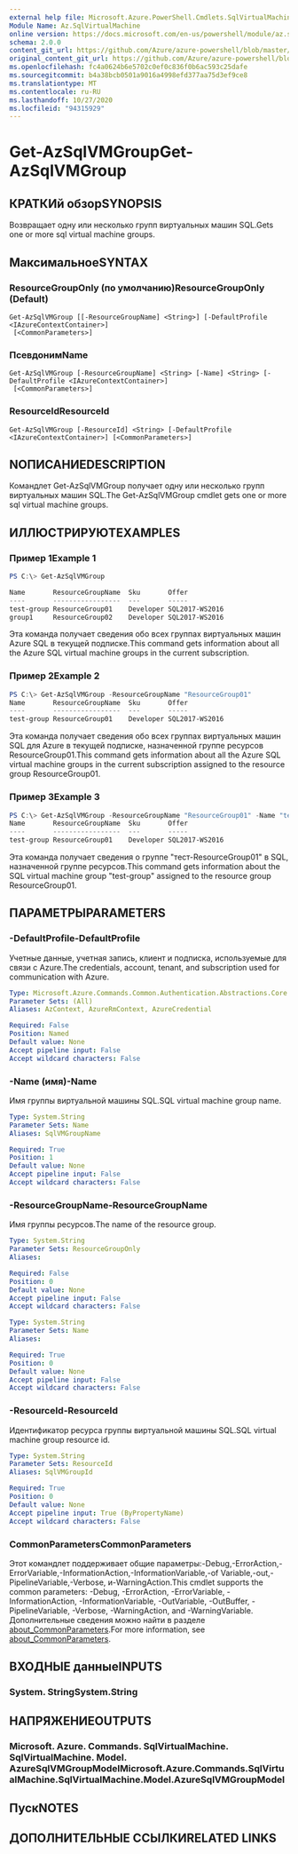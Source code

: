 ```yaml
---
external help file: Microsoft.Azure.PowerShell.Cmdlets.SqlVirtualMachine.dll-Help.xml
Module Name: Az.SqlVirtualMachine
online version: https://docs.microsoft.com/en-us/powershell/module/az.sqlvirtualmachine/get-azsqlvmgroup
schema: 2.0.0
content_git_url: https://github.com/Azure/azure-powershell/blob/master/src/SqlVirtualMachine/SqlVirtualMachine/help/Get-AzSqlVMGroup.md
original_content_git_url: https://github.com/Azure/azure-powershell/blob/master/src/SqlVirtualMachine/SqlVirtualMachine/help/Get-AzSqlVMGroup.md
ms.openlocfilehash: fc4a0624b6e5702c0ef0c836f0b6ac593c25dafe
ms.sourcegitcommit: b4a38bcb0501a9016a4998efd377aa75d3ef9ce8
ms.translationtype: MT
ms.contentlocale: ru-RU
ms.lasthandoff: 10/27/2020
ms.locfileid: "94315929"
---
```

# <span data-ttu-id="31137-101">Get-AzSqlVMGroup</span><span class="sxs-lookup"><span data-stu-id="31137-101">Get-AzSqlVMGroup</span></span>

## <span data-ttu-id="31137-102">КРАТКИй обзор</span><span class="sxs-lookup"><span data-stu-id="31137-102">SYNOPSIS</span></span>
<span data-ttu-id="31137-103">Возвращает одну или несколько групп виртуальных машин SQL.</span><span class="sxs-lookup"><span data-stu-id="31137-103">Gets one or more sql virtual machine groups.</span></span>

## <span data-ttu-id="31137-104">Максимальное</span><span class="sxs-lookup"><span data-stu-id="31137-104">SYNTAX</span></span>

### <span data-ttu-id="31137-105">ResourceGroupOnly (по умолчанию)</span><span class="sxs-lookup"><span data-stu-id="31137-105">ResourceGroupOnly (Default)</span></span>
```
Get-AzSqlVMGroup [[-ResourceGroupName] <String>] [-DefaultProfile <IAzureContextContainer>]
 [<CommonParameters>]
```

### <span data-ttu-id="31137-106">Псевдоним</span><span class="sxs-lookup"><span data-stu-id="31137-106">Name</span></span>
```
Get-AzSqlVMGroup [-ResourceGroupName] <String> [-Name] <String> [-DefaultProfile <IAzureContextContainer>]
 [<CommonParameters>]
```

### <span data-ttu-id="31137-107">ResourceId</span><span class="sxs-lookup"><span data-stu-id="31137-107">ResourceId</span></span>
```
Get-AzSqlVMGroup [-ResourceId] <String> [-DefaultProfile <IAzureContextContainer>] [<CommonParameters>]
```

## <span data-ttu-id="31137-108">NОПИСАНИЕ</span><span class="sxs-lookup"><span data-stu-id="31137-108">DESCRIPTION</span></span>
<span data-ttu-id="31137-109">Командлет Get-AzSqlVMGroup получает одну или несколько групп виртуальных машин SQL.</span><span class="sxs-lookup"><span data-stu-id="31137-109">The Get-AzSqlVMGroup cmdlet gets one or more sql virtual machine groups.</span></span>

## <span data-ttu-id="31137-110">ИЛЛЮСТРИРУЮТ</span><span class="sxs-lookup"><span data-stu-id="31137-110">EXAMPLES</span></span>

### <span data-ttu-id="31137-111">Пример 1</span><span class="sxs-lookup"><span data-stu-id="31137-111">Example 1</span></span>
```powershell
PS C:\> Get-AzSqlVMGroup

Name       ResourceGroupName  Sku       Offer
----       -----------------  ---       -----
test-group ResourceGroup01    Developer SQL2017-WS2016
group1     ResourceGroup02    Developer SQL2017-WS2016
```

<span data-ttu-id="31137-112">Эта команда получает сведения обо всех группах виртуальных машин Azure SQL в текущей подписке.</span><span class="sxs-lookup"><span data-stu-id="31137-112">This command gets information about all the Azure SQL virtual machine groups in the current subscription.</span></span>

### <span data-ttu-id="31137-113">Пример 2</span><span class="sxs-lookup"><span data-stu-id="31137-113">Example 2</span></span>
```powershell
PS C:\> Get-AzSqlVMGroup -ResourceGroupName "ResourceGroup01"
Name       ResourceGroupName  Sku       Offer
----       -----------------  ---       -----
test-group ResourceGroup01    Developer SQL2017-WS2016
```

<span data-ttu-id="31137-114">Эта команда получает сведения обо всех группах виртуальных машин SQL для Azure в текущей подписке, назначенной группе ресурсов ResourceGroup01.</span><span class="sxs-lookup"><span data-stu-id="31137-114">This command gets information about all the Azure SQL virtual machine groups in the current subscription assigned to the resource group ResourceGroup01.</span></span>

### <span data-ttu-id="31137-115">Пример 3</span><span class="sxs-lookup"><span data-stu-id="31137-115">Example 3</span></span>
```powershell
PS C:\> Get-AzSqlVMGroup -ResourceGroupName "ResourceGroup01" -Name "test-group"
Name       ResourceGroupName  Sku       Offer
----       -----------------  ---       -----
test-group ResourceGroup01    Developer SQL2017-WS2016
```

<span data-ttu-id="31137-116">Эта команда получает сведения о группе "тест-ResourceGroup01" в SQL, назначенной группе ресурсов.</span><span class="sxs-lookup"><span data-stu-id="31137-116">This command gets information about the SQL virtual machine group "test-group" assigned to the resource group ResourceGroup01.</span></span>

## <span data-ttu-id="31137-117">ПАРАМЕТРЫ</span><span class="sxs-lookup"><span data-stu-id="31137-117">PARAMETERS</span></span>

### <span data-ttu-id="31137-118">-DefaultProfile</span><span class="sxs-lookup"><span data-stu-id="31137-118">-DefaultProfile</span></span>
<span data-ttu-id="31137-119">Учетные данные, учетная запись, клиент и подписка, используемые для связи с Azure.</span><span class="sxs-lookup"><span data-stu-id="31137-119">The credentials, account, tenant, and subscription used for communication with Azure.</span></span>

```yaml
Type: Microsoft.Azure.Commands.Common.Authentication.Abstractions.Core.IAzureContextContainer
Parameter Sets: (All)
Aliases: AzContext, AzureRmContext, AzureCredential

Required: False
Position: Named
Default value: None
Accept pipeline input: False
Accept wildcard characters: False
```

### <span data-ttu-id="31137-120">-Name (имя)</span><span class="sxs-lookup"><span data-stu-id="31137-120">-Name</span></span>
<span data-ttu-id="31137-121">Имя группы виртуальной машины SQL.</span><span class="sxs-lookup"><span data-stu-id="31137-121">SQL virtual machine group name.</span></span>

```yaml
Type: System.String
Parameter Sets: Name
Aliases: SqlVMGroupName

Required: True
Position: 1
Default value: None
Accept pipeline input: False
Accept wildcard characters: False
```

### <span data-ttu-id="31137-122">-ResourceGroupName</span><span class="sxs-lookup"><span data-stu-id="31137-122">-ResourceGroupName</span></span>
<span data-ttu-id="31137-123">Имя группы ресурсов.</span><span class="sxs-lookup"><span data-stu-id="31137-123">The name of the resource group.</span></span>

```yaml
Type: System.String
Parameter Sets: ResourceGroupOnly
Aliases:

Required: False
Position: 0
Default value: None
Accept pipeline input: False
Accept wildcard characters: False
```

```yaml
Type: System.String
Parameter Sets: Name
Aliases:

Required: True
Position: 0
Default value: None
Accept pipeline input: False
Accept wildcard characters: False
```

### <span data-ttu-id="31137-124">-ResourceId</span><span class="sxs-lookup"><span data-stu-id="31137-124">-ResourceId</span></span>
<span data-ttu-id="31137-125">Идентификатор ресурса группы виртуальной машины SQL.</span><span class="sxs-lookup"><span data-stu-id="31137-125">SQL virtual machine group resource id.</span></span>

```yaml
Type: System.String
Parameter Sets: ResourceId
Aliases: SqlVMGroupId

Required: True
Position: 0
Default value: None
Accept pipeline input: True (ByPropertyName)
Accept wildcard characters: False
```

### <span data-ttu-id="31137-126">CommonParameters</span><span class="sxs-lookup"><span data-stu-id="31137-126">CommonParameters</span></span>
<span data-ttu-id="31137-127">Этот командлет поддерживает общие параметры:-Debug,-ErrorAction,-ErrorVariable,-InformationAction,-InformationVariable,-of Variable,-out,-PipelineVariable,-Verbose, и-WarningAction.</span><span class="sxs-lookup"><span data-stu-id="31137-127">This cmdlet supports the common parameters: -Debug, -ErrorAction, -ErrorVariable, -InformationAction, -InformationVariable, -OutVariable, -OutBuffer, -PipelineVariable, -Verbose, -WarningAction, and -WarningVariable.</span></span> <span data-ttu-id="31137-128">Дополнительные сведения можно найти в разделе [about_CommonParameters](http://go.microsoft.com/fwlink/?LinkID=113216).</span><span class="sxs-lookup"><span data-stu-id="31137-128">For more information, see [about_CommonParameters](http://go.microsoft.com/fwlink/?LinkID=113216).</span></span>

## <span data-ttu-id="31137-129">ВХОДНЫЕ данные</span><span class="sxs-lookup"><span data-stu-id="31137-129">INPUTS</span></span>

### <span data-ttu-id="31137-130">System. String</span><span class="sxs-lookup"><span data-stu-id="31137-130">System.String</span></span>

## <span data-ttu-id="31137-131">НАПРЯЖЕНИЕ</span><span class="sxs-lookup"><span data-stu-id="31137-131">OUTPUTS</span></span>

### <span data-ttu-id="31137-132">Microsoft. Azure. Commands. SqlVirtualMachine. SqlVirtualMachine. Model. AzureSqlVMGroupModel</span><span class="sxs-lookup"><span data-stu-id="31137-132">Microsoft.Azure.Commands.SqlVirtualMachine.SqlVirtualMachine.Model.AzureSqlVMGroupModel</span></span>

## <span data-ttu-id="31137-133">Пуск</span><span class="sxs-lookup"><span data-stu-id="31137-133">NOTES</span></span>

## <span data-ttu-id="31137-134">ДОПОЛНИТЕЛЬНЫЕ ССЫЛКИ</span><span class="sxs-lookup"><span data-stu-id="31137-134">RELATED LINKS</span></span>
